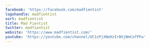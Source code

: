 ```yaml
---
facebook: 'https://facebook.com/madfientist'
logohandle: madfientist
sort: madfientist
title: Mad Fientist
twitter: madfientist
website: 'https://www.madfientist.com/'
youtube: 'https://youtube.com/channel/UC1zPjXNeHzIrBVjNmCofPFw'
---
```

